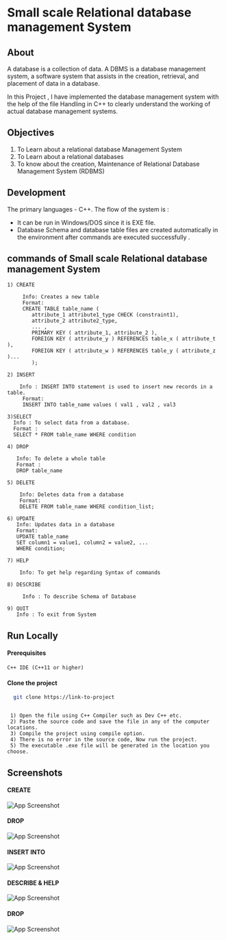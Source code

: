 
# Small scale Relational database management System

## About

   A database is a collection of data. A DBMS is a database management system, a software system that assists in the creation, retrieval, and placement of data in a database.

In this Project , I have  implemented the database management system with the help of the file Handling in C++  to clearly understand the working of actual database management systems.
## Objectives 


1) To Learn about a relational database Management System
2) To Learn about a relational databases
3) To know about the creation, Maintenance of Relational Database Management System (RDBMS) 
## Development
The primary languages - C++. 
 The flow of the system is :

* It can be run in Windows/DOS since it is  EXE file.
* Database Schema and database table   files are created automatically in the environment after commands are executed successfully .
## commands  of Small scale Relational database management System
    
    1) CREATE 

         Info: Creates a new table
         Format:
         CREATE TABLE table_name (
            attribute_1 attribute1_type CHECK (constraint1),
            attribute_2 attribute2_type,
            ... ,
            PRIMARY KEY ( attribute_1, attribute_2 ),
            FOREIGN KEY ( attribute_y ) REFERENCES table_x ( attribute_t ),
            FOREIGN KEY ( attribute_w ) REFERENCES table_y ( attribute_z )...
            );

    2) INSERT

        Info : INSERT INTO statement is used to insert new records in a table.
         Format: 
         INSERT INTO table_name values ( val1 , val2 , val3 
         
    3)SELECT
      Info : To select data from a database.
      Format : 
      SELECT * FROM table_name WHERE condition

    4) DROP 

       Info: To delete a whole table
       Format : 
       DROP table_name

    5) DELETE

        Info: Deletes data from a database
        Format:
        DELETE FROM table_name WHERE condition_list;

    6) UPDATE
       Info: Updates data in a database
       Format:
       UPDATE table_name
       SET column1 = value1, column2 = value2, ...
       WHERE condition;

    7) HELP

        Info: To get help regarding Syntax of commands

    8) DESCRIBE

         Info : To describe Schema of Database

    9) QUIT
       Info : To exit from System 
        

        
## Run Locally


#### Prerequisites
```
C++ IDE (C++11 or higher)
```

#### Clone the project

```bash
  git clone https://link-to-project
```

```

 1) Open the file using C++ Compiler such as Dev C++ etc.
 2) Paste the source code and save the file in any of the computer locations.
 3) Compile the project using compile option.
 4) There is no error in the source code, Now run the project.
 5) The executable .exe file will be generated in the location you choose.
```


## Screenshots

#### CREATE
![App Screenshot](https://via.placeholder.com/468x300?text=App+Screenshot+Here)


#### DROP
![App Screenshot](https://via.placeholder.com/468x300?text=App+Screenshot+Here)


#### INSERT INTO
![App Screenshot](https://via.placeholder.com/468x300?text=App+Screenshot+Here)

#### DESCRIBE & HELP
![App Screenshot](https://via.placeholder.com/468x300?text=App+Screenshot+Here)

#### DROP
![App Screenshot](https://via.placeholder.com/468x300?text=App+Screenshot+Here)
